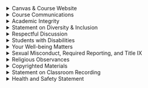 <details markdown="1">
<summary class='h5'>Canvas & Course Website</summary>
Resources for this course can be found on-line on the University's Canvas website; log in using your university computing account username and password. Assignments and grades will be located there, and you will submit assignments there. Supplementary materials which may aid your learning *may* be posted [here]({{site.url}}{{site.baseurl}}/teaching/CS0441-2231/) *exclusively*

Canvas Support
{: .h6}
Tutorials on using Canvas are located in the Canvas "Help" menu. Call the Pitt help desk at (412)-624-HELP for assistance.
</details>

<details markdown="1">
<summary class='h5'>Course Communications</summary>
The instructor will periodically post updates to the course website and Canvas page. It is each student’s responsibility to regularly monitor these updates. 

Each student is also issued a University e-mail address (`username@pitt.edu`) upon admittance. This e-mail address may be used by the University for official communication with students. Students are expected to read e-mail sent to this account on a regular basis. Failure to read and react to University communications in a timely manner does not absolve the student from knowing and complying with the content of the communications. The University provides an e-mail forwarding service that allows students to read their e-mail via other service providers (e.g., Hotmail, AOL, Yahoo). Students that choose to forward their e-mail from their pitt.edu address to another address do so at their own risk. If e-mail is lost as a result of forwarding, it does not absolve the student from responding to official communications sent to their University e-mail address. **Please reply anytime you recieve an individual email from me.**
</details>

<details markdown="1">
<summary class='h5'>Academic Integrity</summary>
Students in this course will be expected to comply with the [University of Pittsburgh's Policy on Academic Integrity](http://www.cfo.pitt.edu/policies/policy/02/02-03-02.html). Any student suspected of violating this obligation for any reason during the semester will be required to participate in the procedural process, initiated at the instructor level, as outlined in the University Guidelines on Academic Integrity. This may include, but is not limited to, the confiscation of the examination of any individual suspected of violating University Policy. Furthermore, no student may bring any unauthorized materials to an exam, including dictionaries and programmable calculators.

To learn more about Academic Integrity, visit the [Academic Integrity Guide](http://pitt.libguides.com/academicintegrity/) for an overview of the topic. For hands-on practice, complete the [Understanding and Avoiding Plagiarism tutorial](http://pitt.libguides.com/academicintegrity/plagiarism).
</details>

<details markdown="1">
<summary class='h5'>Statement on Diversity & Inclusion</summary>
At Pitt, we are always striving to improve our commitment to diversity and inclusion, and that includes promoting the most inclusive learning environmennt possible. I view diversity as a resource and a strength of our community, and I want to make this course work for students of all identities. It is my intent to teach in a way that is as respectful and inclusive as possible with regard to: race, gender/gender identity, sexual orientation, socioeconomic status, age, cultural background, as well as any other identities that I have unintentionally missed. I am always open to your suggestions, comments, concerns, and constructive criticism on how I carry out this ethos. At Pitt we have stringent community standards for the treatment of others. I will not tolerate any hate speech, bullying, or harassment of any kind, and I will report any violations of our code of conduct to the [Title IX office](https://www.diversity.pitt.edu/civil-rights-title-ix-compliance). Please feel free to let me know what name and pronouns you prefer to go by, and/or how you want your name to be pronounced, and I will make sure to address you how you want to be addressed.
</details>

<details markdown="1">
<summary class='h5'>Respectful Discussion</summary>
This course may include open discussion or other interactions among students. To allow all participants to express their viewpoints, all discussion must remain civilized and respectful, and participants must avoid comments and behaviors that disparage others. A student who feels their viewpoints are not being respected is encouraged to contact the instructor, who will work to correct the situation without revealing the student’s specific concerns to the rest of the class. A student in this situation who does not feel comfortable contacting the instructor directly is encouraged to contact the TA, who will uphold the same degree of confidence in relaying the issue to the instructor.
</details>

<details markdown="1">
<summary class='h5'>Students with Disabilities</summary>
If you have a disability for which you are or may be requesting an accommodation, you are encouraged to contact both your instructor and [Disability Resources and Services](https://www.diversity.pitt.edu/disability-access/disability-resources-and-services) (DRS), 140 William Pitt Union, [(412) 648-7890](tel:412-648-7890), [drsrecep@pitt.edu](mailto:drsrecep@pitt.edu), [(412) 228-5347](tel:412-228-5347) for P3 ASL users, as early as possible in the term. DRS will verify your disability and determine reasonable accommodations for this course.
</details>

<details markdown="1">
<summary class='h5'>Your Well-being Matters</summary>
College/Graduate school can be an exciting and challenging time for students. Taking time to maintain your well-being and seek appropriate support can help you achieve your goals and lead a fulfilling life. It can be helpful to remember that we all benefit from assistance and guidance at times, and there are many resources available to support your well-being while you are at Pitt. You are encouraged to visit [Thrive@Pitt](https://www.thrive.pitt.edu/ "thrive.pitt.edu") to learn more about well-being and the many campus resources available to help you thrive. 

If you or anyone you know experiences overwhelming academic stress, persistent difficult feelings and/or challenging life events, you are strongly encouraged to seek support. In addition to reaching out to friends and loved ones, consider connecting with a faculty member you trust for assistance connecting to helpful resources. 

The [University Counseling Center](http://www.counseling.pitt.edu/) is also here for you. You can call 412-648-7930 at any time to connect with a clinician. If you or someone you know is feeling suicidal, please call the University Counseling Center at any time at 412-648-7930. You can also contact Resolve Crisis Network at 888-796-8226. If the situation is life threatening, call Pitt Police at 412-624-2121 or dial 911.
</details>

<details markdown="1">
<summary class='h5'>Sexual Misconduct, Required Reporting, and Title IX</summary>
The University is committed to combatting sexual misconduct. As a result, you should know that University faculty and staff members are required to report any instances of sexual misconduct, including harassment and sexual violence, to the University's Title IX office. What this means is that as your TA, I am required to report any incidents of sexual misconduct that are directly reported to me, or of which I am somehow made aware. After a report is made, you will be contacted by the Title IX Office for opportunities for support and options for proceeding. 

However, please find a [list](https://www.diversity.pitt.edu/civil-rights-title-ix-compliance/make-report/information-responsible-employees) of the designated University employees who, as counselors and medical professionals, do not have this reporting responsibility and can maintain confidentiality.<br />If you are the victim of sexual misconduct, Pitt encourages you to reach out to these resources:
- Title IX Office: [412-648-7860](tel:412-648-7860)
- University Counseling Center: [412-648-7930](tel:412-648-7930) (8:30 A.M. TO 5 P.M. M-F) and [412-648-7856](tel:412-648-7856) (AFTER BUSINESS HOURS). This is a confidential resource.
- If you have a safety concern, please contact the University of Pittsburgh Police, [412-624-2121](tel:412-624-2121). 

Other reporting information is available on the [Make a Report page](https://www.diversity.pitt.edu/civil-rights-title-ix/make-report).
</details>

<details markdown="1">
<summary class='h5'>Religious Observances</summary>
The observance of religious holidays (activities observed by a religious group of which a student is a member) and cultural practices are an important reflection of diversity. As your instructor, I am committed to providing equivalent educational opportunities to students of all belief systems. At the beginning of the semester, you should review the course requirements to identify foreseeable conflicts with assignments, exams, or other required attendance. If at all possible, please contact me (your course coordinator/s) within the first two weeks of the first class meeting to allow time for us to discuss and make fair and reasonable adjustments to the schedule and/or tasks.
</details>

<details markdown="1">
<summary class='h5'>Copyrighted Materials</summary>
All materials provided for this course are protected by copyright. United States copyright law, 17 USC § 101, et seq., in addition to University policy and procedures, prohibit unauthorized duplication or retransmission of course materials. This applies to all class notes, slides, assignments, solutions, project descriptions, quiz and exam materials, etc. You are allowed (and indeed, expected) to use all provided material for personal academic use. However, you are strictly prohibited from sharing any materials with others in general and from posting the material on the Web or other file-sharing venues in particular.
</details>

<details markdown="1">
<summary class='h5'>Statement on Classroom Recording</summary>
To ensure the free and open discussion of ideas, students may not record classroom lectures, discussion and/or activities without the advance written permission of the instructor, and any such recording properly approved in advance can be used solely for the student’s own private use.
</details>

<details markdown="1">
<summary class='h5'>Health and Safety Statement</summary>
During this pandemic, it is extremely important that you abide by the [public health regulations](https://www.alleghenycounty.us/Health-Department/Resources/COVID-19/COVID-19.aspx), the University of Pittsburgh's [health standards and guidelines](https://www.policy.pitt.edu/university-policies-and-procedures/covid-19-standards-and-guidelines), and [Pitt's Health Rules](https://www.coronavirus.pitt.edu/healthy-community/pitts-health-rules). These rules have been developed to protect the health and safety of all of us. The University's requirements for face coverings will at a minimum be consistent with [CDC guidance](https://www.cdc.gov/coronavirus/2019-ncov/science/community-levels.html) and masks are required indoors (campus buildings and shuttles) on campuses in which COVID-19 Community Levels are High. This means that when COVID-19 Community Levels are High, you must wear a face covering that properly covers your nose and mouth when you are in the classroom. If you do not comply, you will be asked to leave class. It is your responsibility to have the required face covering when entering a university building or classroom. Masks are optional indoors for campuses in which county levels are Medium or Low. Be aware of your [Community Level](https://www.cdc.gov/coronavirus/2019-ncov/science/community-levels.html) as it changes each Thursday. [Read answers to frequently asked questions regarding face coverings](https://www.coronavirus.pitt.edu/frequently-asked-questions-about-face-coverings). For the most up-to-date information and guidance, please visit the [Power of Pitt site](https://coronavirus.pitt.edu/) and check your Pitt email for updates before each class.

If you are required to isolate or quarantine, become sick, or are unable to come to class, contact me as soon as possible to discuss arrangements.
</details>
<script>
    var elements = document.querySelectorAll('p');
    Array.prototype.forEach.call(elements, function (el, i) {
        if (el.innerHTML == '[expand]') {
            var parentcontent = el.parentNode.innerHTML.replace(' < p > [expand] < /p>', ' < div class = "expand"
              style = "display: none; height: 0; overflow: hidden;" > ').replace(' < p > [/expand]</p > ',' < /div>');
                el.parentNode.innerHTML = parentcontent;
        }
    });
    var elements = document.querySelectorAll('div.expand');
    Array.prototype.forEach.call(elements, function (el, i) {
        el.previousElementSibling.innerHTML = el.previousElementSibling.innerHTML + ' < span > .. & nbsp; < a href = "#"
        style = "cursor: pointer;"
        onclick = "this.parentNode.parentNode.nextElementSibling.style.display = \'block\'; this.parentNode.parentNode.nextElementSibling.style.height = \'auto\'; this.parentNode.style.display = \'none\';" > read & nbsp;
        more & nbsp; & rarr; < /a> < /span > ';
    });
</script>
<style>
    details p{
        margin-bottom:0 !important;
        text-indent: 30px;
    }
</style>